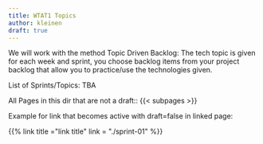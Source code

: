 ```yaml
---
title: WTAT1 Topics
author: kleinen
draft: true
---
```



We will work with the method Topic Driven Backlog: The tech topic is
given for each week and sprint, you choose backlog items from your
project backlog that allow you to practice/use the technologies given.

List of Sprints/Topics: TBA
<!--
direct links from Summer Term 2021:
* Sprint 00: [First Web Application with Node & Project Ideas](topic-01-first-node-app)
* Sprint 01: [First Web Application with Express](sprint-01)
* Sprint 02: [Persistence with Mongo-DB](sprint-02-mongo)
* Sprint 03: [Deployment and managing code in production](sprint-03-deployment)
* Sprint 04: [CRUD Part 1](sprint-04-05-crud)
* Sprint 05: [CRUD Part 2](sprint-04-05-crud)
* Sprint 06: [Authentication](sprint-06-authentication)
* Sprint 07: [API + API Authentication](sprint-07-api-jwt)
* Sprint 08: [Vue 1: Tutorial](sprint-08-vue1-tutorial)
* Sprint 09: [Vue 2: Concept](sprint-09-vue2-concept)
* Sprint 10: [Vue 3: Implementation](sprint-10-vue3-implementation)
* Sprint 11: [Socket.io - Real Time Communication](sprint-11-realtime)
-->
All Pages in this dir that are not a draft::
{{< subpages  >}}

Example for link that becomes active with draft=false in linked page:

{{% link title ="link title" link = "./sprint-01" %}}
